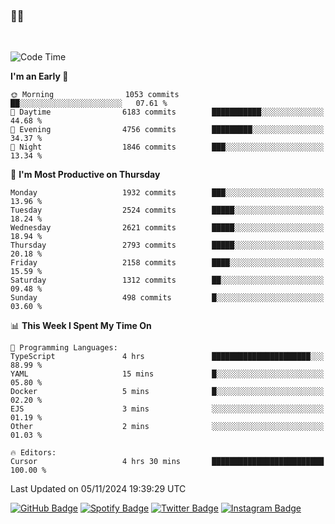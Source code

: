 ### 🤙🍺

<!-- <a href="https://github-readme-stats.vercel.app/api?username=hzak2xx&count_private=true&show_icons=true&theme=dracula">
  <img align="center" src="https://github-readme-stats.vercel.app/api?username=hzak2xx&count_private=true&show_icons=true&theme=dracula" />
</a>
</br> -->
</br>

<!--START_SECTION:waka-->
![Code Time](http://img.shields.io/badge/Code%20Time-3%2C631%20hrs%2034%20mins-blue)

**I'm an Early 🐤** 

```text
🌞 Morning                1053 commits        ██░░░░░░░░░░░░░░░░░░░░░░░   07.61 % 
🌆 Daytime                6183 commits        ███████████░░░░░░░░░░░░░░   44.68 % 
🌃 Evening                4756 commits        █████████░░░░░░░░░░░░░░░░   34.37 % 
🌙 Night                  1846 commits        ███░░░░░░░░░░░░░░░░░░░░░░   13.34 % 
```
📅 **I'm Most Productive on Thursday** 

```text
Monday                   1932 commits        ███░░░░░░░░░░░░░░░░░░░░░░   13.96 % 
Tuesday                  2524 commits        █████░░░░░░░░░░░░░░░░░░░░   18.24 % 
Wednesday                2621 commits        █████░░░░░░░░░░░░░░░░░░░░   18.94 % 
Thursday                 2793 commits        █████░░░░░░░░░░░░░░░░░░░░   20.18 % 
Friday                   2158 commits        ████░░░░░░░░░░░░░░░░░░░░░   15.59 % 
Saturday                 1312 commits        ██░░░░░░░░░░░░░░░░░░░░░░░   09.48 % 
Sunday                   498 commits         █░░░░░░░░░░░░░░░░░░░░░░░░   03.60 % 
```


📊 **This Week I Spent My Time On** 

```text
💬 Programming Languages: 
TypeScript               4 hrs               ██████████████████████░░░   88.99 % 
YAML                     15 mins             █░░░░░░░░░░░░░░░░░░░░░░░░   05.80 % 
Docker                   5 mins              █░░░░░░░░░░░░░░░░░░░░░░░░   02.20 % 
EJS                      3 mins              ░░░░░░░░░░░░░░░░░░░░░░░░░   01.19 % 
Other                    2 mins              ░░░░░░░░░░░░░░░░░░░░░░░░░   01.03 % 

🔥 Editors: 
Cursor                   4 hrs 30 mins       █████████████████████████   100.00 % 
```


 Last Updated on 05/11/2024 19:39:29 UTC
<!--END_SECTION:waka-->

[![GitHub Badge](https://img.shields.io/badge/GitHub-100000?style=for-the-badge&logo=github&logoColor=white)](https://github.com/hzak2xx)
[![Spotify Badge](https://img.shields.io/badge/Spotify-1ED760?&style=for-the-badge&logo=spotify&logoColor=white)](https://open.spotify.com/user/uf90s6sbbh75a1mt44clkhkvf)
[![Twitter Badge](https://img.shields.io/badge/Twitter-1DA1F2?style=for-the-badge&logo=twitter&logoColor=white)](https://twitter.com/hzak2xx)
[![Instagram Badge](https://img.shields.io/badge/Instagram-E4405F?style=for-the-badge&logo=instagram&logoColor=white)](https://www.instagram.com/hzak2xx/)
